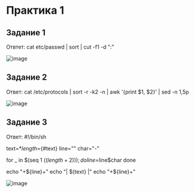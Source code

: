 # Практика 1
## Задание 1
Отвтет: cat etc/passwd | sort | cut -f1 -d ":"

![image](https://github.com/user-attachments/assets/1d057450-6d06-47eb-bb69-3238d47f88bd)
## Задание 2
Ответ: cat /etc/protocols | sort -r -k2 -n | awk '{print $1, $2}' | sed -n 1,5p

![image](https://github.com/user-attachments/assets/006fa9d0-56e2-41d0-8a26-e26db1b4aeff)
## Задание 3
Ответ:
#!/bin/sh

text=$*
length=${#text}
line=""
char="-"

for _ in $(seq 1 $((length + 2))); do
    line=$line$char
done

echo "+${line}+"
echo "| ${text} |"
echo "+${line}+" 

![image](https://github.com/user-attachments/assets/07ca0f82-e4a7-4146-aaed-1c8bfae80562)

